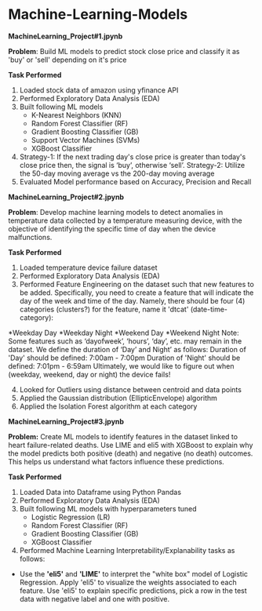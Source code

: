 # Machine-Learning-Models

****MachineLearning_Project#1.jpynb****

**Problem**: Build ML models to predict stock close price and classify it as 'buy' or 'sell' depending on it's price

**Task Performed**

1) Loaded stock data of amazon using yfinance API
2) Performed Exploratory Data Analysis (EDA)
3) Built following ML models
   * K-Nearest Neighbors (KNN)
   * Random Forest Classifier (RF)
   * Gradient Boosting Classifier (GB)
   * Support Vector Machines (SVMs)
   * XGBoost Classifier
4) Strategy-1:
   If the next trading day's close price is greater than today's close price then, the signal is ‘buy’, otherwise ‘sell’.
   Strategy-2:
   Utilize the 50-day moving average vs the 200-day moving average
5) Evaluated Model performance based on Accuracy, Precision and Recall


****MachineLearning_Project#2.jpynb****

**Problem**: Develop machine learning models to detect anomalies in temperature data collected by a temperature measuring device, with the objective of identifying the specific time of day when the device malfunctions.

**Task Performed**

1) Loaded temperature device failure dataset
2) Performed Exploratory Data Analysis (EDA)
3) Performed Feature Engineering on the dataset such that new features to be added.
Specifically, you need to create a feature that will indicate the day of the week and time of the day. Namely, there should be four (4) categories (clusters?) for the feature, name it 'dtcat' (date-time-category):

*Weekday Day
*Weekday Night
*Weekend Day
*Weekend Night
Note: Some features such as ‘dayofweek’, ‘hours’, ‘day’, etc. may remain in the dataset.
We define the duration of ‘Day’ and Night’ as follows:
Duration of 'Day' should be defined: 7:00am - 7:00pm
Duration of 'Night' should be defined: 7:01pm - 6:59am
Ultimately, we would like to figure out when (weekday, weekend, day or night) the device fails!

4) Looked for Outliers using distance between centroid and data points
5) Applied the Gaussian distribution (EllipticEnvelope) algorithm
6) Applied the Isolation Forest algorithm at each category


**MachineLearning_Project#3.jpynb**

**Problem:** Create ML models to identify features in the dataset linked to heart failure-related deaths. Use LIME and eli5 with XGBoost to explain why the model predicts both positive (death) and negative (no death) outcomes. This helps us understand what factors influence these predictions.

**Task Performed**

1) Loaded Data into Dataframe using Python Pandas
2) Performed Exploratory Data Analysis (EDA)
3) Built following ML models with hyperparameters tuned
   * Logistic Regression (LR)
   * Random Forest Classifier (RF)
   * Gradient Boosting Classifier (GB)
   * XGBoost Classifier
4) Performed Machine Learning Interpretability/Explanability tasks as follows:
  * Use the **'eli5'** and **'LIME'** to interpret the "white box" model of Logistic Regression. Apply 'eli5' to visualize the weights associated to each feature. Use 'eli5' to explain specific predictions, pick a row in the test data with negative label and one with positive.
